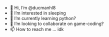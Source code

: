 - 👋 Hi, I’m @ducmanhl8
- 👀 I’m interested in sleeping
- 🌱 I’m currently learning python?
- 💞️ I’m looking to collaborate on game-coding?
- 📫 How to reach me ... idk

<!---
ducmanhl8/ducmanhl8 is a ✨ special ✨ repository because its `README.md` (this file) appears on your GitHub profile.
You can click the Preview link to take a look at your changes.
--->
